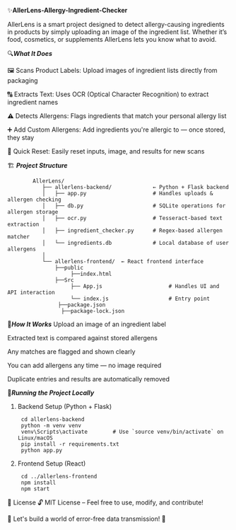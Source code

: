 ✨**AllerLens-Allergy-Ingredient-Checker**

AllerLens is a smart project designed to detect allergy-causing ingredients in products by simply uploading an image of the ingredient list. Whether it’s food, cosmetics, or supplements  AllerLens lets you know what to avoid.

🔍***What It Does***

🖼️ Scans Product Labels: Upload images of ingredient lists directly from packaging

🔠 Extracts Text: Uses OCR (Optical Character Recognition) to extract ingredient names

⚠️ Detects Allergens: Flags ingredients that match your personal allergy list

➕ Add Custom Allergens: Add ingredients you're allergic to — once stored, they stay

🔁 Quick Reset: Easily reset inputs, image, and results for new scans


🏗️ ***Project Structure***

            AllerLens/
               ├── allerlens-backend/             ← Python + Flask backend
               │   ├── app.py                     # Handles uploads & allergen checking
               │   ├── db.py                      # SQLite operations for allergen storage
               │   ├── ocr.py                     # Tesseract-based text extraction
               │   ├── ingredient_checker.py      # Regex-based allergen matcher
               │   └── ingredients.db             # Local database of user allergens
               │
               └── allerlens-frontend/  ← React frontend interface
                   ├──public
                        ├──index.html
                   ├──Src
                        ├── App.js                     # Handles UI and API interaction
                        └── index.js                   # Entry point
                    ├──package.json
                     ├──package-lock.json


    

🧠***How It Works***
Upload an image of an ingredient label

Extracted text is compared against stored allergens

Any matches are flagged and shown clearly

You can add allergens any time — no image required

Duplicate entries and results are automatically removed

🧾***Running the Project Locally***


1. Backend Setup (Python + Flask)
   

        cd allerlens-backend
        python -m venv venv
        venv\Scripts\activate        # Use `source venv/bin/activate` on Linux/macOS
        pip install -r requirements.txt
        python app.py


2. Frontend Setup (React)


        cd ../allerlens-frontend
        npm install
        npm start



📜 License 🔓 MIT License – Feel free to use, modify, and contribute!

🎯 Let's build a world of error-free data transmission! 🚀
